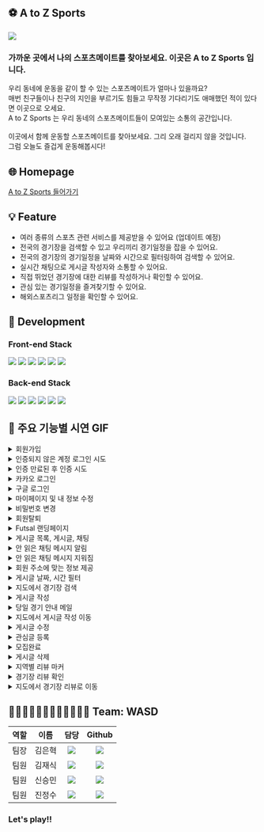 ## ⚽️ A to Z Sports

![](https://user-images.githubusercontent.com/59719552/141668079-8754b7d0-78e6-4bea-b629-734328f94e54.gif)

### 가까운 곳에서 나의 스포츠메이트를 찾아보세요. 이곳은 A to Z Sports 입니다.<p>
우리 동네에 운동을 같이 할 수 있는 스포츠메이트가 얼마나 있을까요?<br>
매번 친구들이나 친구의 지인을 부르기도 힘들고 무작정 기다리기도 애매했던 적이 있다면 이곳으로 오세요.<br>
A to Z Sports 는 우리 동네의 스포츠메이트들이 모여있는 소통의 공간입니다.<br>  
이곳에서 함께 운동할 스포츠메이트를 찾아보세요. 그리 오래 걸리지 않을 것입니다.<br>
그럼 오늘도 즐겁게 운동해봅시다!<br/>



## 🌐 Homepage

[A to Z Sports 들어가기](https://atozsports.link/)
 
## 💡 Feature

- 여러 종류의 스포츠 관련 서비스를 제공받을 수 있어요 (업데이트 예정)
- 전국의 경기장을 검색할 수 있고 우리끼리 경기일정을 잡을 수 있어요. 
- 전국의 경기장의 경기일정을 날짜와 시간으로 필터링하여 검색할 수 있어요.
- 실시간 채팅으로 게시글 작성자와 소통할 수 있어요.
- 직접 뛰었던 경기장에 대한 리뷰를 작성하거나 확인할 수 있어요.
- 관심 있는 경기일정을 즐겨찾기할 수 있어요.
- 해외스포츠리그 일정을 확인할 수 있어요.
  
## 🧰 Development

### Front-end Stack

<img src="https://img.shields.io/badge/html-E34F26?style=for-the-badge&logo=html5&logoColor=white"> <img src="https://img.shields.io/badge/css-1572B6?style=for-the-badge&logo=css3&logoColor=white">
<img src="https://img.shields.io/badge/javascript-F7DF1E?style=for-the-badge&logo=javascript&logoColor=black">
<img src="https://img.shields.io/badge/react-61DAFB?style=for-the-badge&logo=react&logoColor=black">
<img src="https://img.shields.io/badge/redux-%23593d88.svg?style=for-the-badge&logo=redux&logoColor=white">
<img src="https://img.shields.io/badge/React_Router-CA4245?style=for-the-badge&logo=react-router&logoColor=white">

### Back-end Stack

<img src="https://img.shields.io/badge/node.js-228B22?style=for-the-badge&logo=node.js&logoColor=white"> <img src="https://img.shields.io/badge/express-006400?style=for-the-badge&logo=express&logoColor=white">
<img src="https://img.shields.io/badge/json%20web%20tokens-8A2BE2?style=for-the-badge&logo=json%20web%20tokens&logoColor=white">
<img src="https://img.shields.io/badge/Sequelize-52B0E7?style=for-the-badge&logo=Sequelize&logoColor=white">
<img src="https://img.shields.io/badge/mysql-%2300f.svg?style=for-the-badge&logo=mysql&logoColor=white">
<img src="https://img.shields.io/badge/AWS-%23FF9900.svg?style=for-the-badge&logo=amazon-aws&logoColor=white">

## 📱 주요 기능별 시연 GIF

  <details>
  <summary> 회원가입 </summary>
    <img width="700" src="https://user-images.githubusercontent.com/59719552/141667954-3c02d075-2ca2-4505-985d-deeedfaae69f.gif"/>
  </details>
  
  <details>
  <summary> 인증되지 않은 계정 로그인 시도 </summary>
    <img width="700" src="https://user-images.githubusercontent.com/59719552/141667978-6eb9bdd5-bfd9-4c49-ba78-a5e7905cae9e.gif"/>
  </details>
  
  <details>
  <summary> 인증 만료된 후 인증 시도 </summary>
    <img width="700" src="https://user-images.githubusercontent.com/59719552/141667993-11d8c483-2ae8-4b0f-9891-627a55f2252d.gif"/>
  </details>
  
  <details>
  <summary> 카카오 로그인 </summary>
    <img width="700" src="https://user-images.githubusercontent.com/59719552/141668005-7898fb2f-90d9-43c0-bd61-16d9d28abe65.gif"/>
  </details>
  
  <details>
  <summary> 구글 로그인 </summary>
    <img width="700" src="https://user-images.githubusercontent.com/59719552/141668018-152e191a-21bc-4e39-adee-13ea777e90fa.gif"/>
  </details>
  
  <details>
  <summary> 마이페이지 및 내 정보 수정 </summary>
    <img width="700" src="https://user-images.githubusercontent.com/59719552/141668042-1f2a954a-7424-4105-b9a4-46c4060dd867.gif"/>
  </details>
 
  <details>
  <summary> 비밀번호 변경 </summary>
    <img width="700" src="https://user-images.githubusercontent.com/59719552/141668064-54fbc1d7-278d-4493-9d5a-3837bbc02cd7.gif"/>
  </details>
  
  <details>
  <summary> 회원탈퇴 </summary>
    <img width="700" src="https://user-images.githubusercontent.com/59719552/141668068-34851524-afc8-4267-a209-840496385478.gif"/>
  </details>
 
  <details>
  <summary> Futsal 랜딩페이지 </summary>
    <img width="700" src="https://user-images.githubusercontent.com/59719552/141668079-8754b7d0-78e6-4bea-b629-734328f94e54.gif"/>
  </details>
  
  <details>
  <summary> 게시글 목록, 게시글, 채팅 </summary>
    <img width="700" src="https://user-images.githubusercontent.com/59719552/141668097-b5e2283b-f6d7-4458-97e2-433b655f17e6.gif"/>
  </details>
 
  <details>
  <summary> 안 읽은 채팅 메시지 알림 </summary>
    <img width="700" src="https://user-images.githubusercontent.com/59719552/141668120-77e3dfab-afa7-469d-a929-b77e509c0100.gif"/>
  </details>
 
  <details>
  <summary> 안 읽은 채팅 메시지 지워짐 </summary>
    <img width="700" src="https://user-images.githubusercontent.com/59719552/141668152-e6a48dd7-f2f7-4eee-985c-a8b773e112f0.gif"/>
  </details>
 
  <details>
  <summary> 회원 주소에 맞는 정보 제공 </summary>
    <img width="700" src="https://user-images.githubusercontent.com/59719552/141668174-b023df92-2196-476f-8c51-a956134c195c.gif"/>
  </details>
 
  <details>
  <summary> 게시글 날짜, 시간 필터 </summary>
    <img width="700" src="https://user-images.githubusercontent.com/59719552/141668214-6474a87e-07a8-4429-b880-102a2e542097.gif"/>
  </details>
  
  <details>
  <summary> 지도에서 경기장 검색 </summary>
    <img width="700" src="https://user-images.githubusercontent.com/59719552/141668246-3a88e494-295e-4cd7-9025-76387e985c7c.gif"/>
  </details>
 
  <details>
  <summary> 게시글 작성 </summary>
    <img width="700" src="https://user-images.githubusercontent.com/59719552/141668275-e4b99d9e-8898-4cd6-891d-08f887b7604d.gif"/>
  </details>

  <details>
  <summary> 당일 경기 안내 메일 </summary>
    <img width="700" src="https://user-images.githubusercontent.com/59719552/141668301-c3d61cd7-44d1-4767-bfd8-ea04a585643a.gif"/>
  </details>

  <details>
  <summary> 지도에서 게시글 작성 이동 </summary>
    <img width="700" src="https://user-images.githubusercontent.com/59719552/141668313-568c99ac-0749-4592-9661-04925b6b43ef.gif"/>
  </details>

  <details>
  <summary> 게시글 수정 </summary>
    <img width="700" src="https://user-images.githubusercontent.com/59719552/141668328-ff56115d-39b8-4468-9fb3-4e1f4fc754f1.gif"/>
  </details>

  <details>
  <summary> 관심글 등록 </summary>
    <img width="700" src="https://user-images.githubusercontent.com/59719552/141668344-5044315a-1d44-48eb-8698-c241feeba6c2.gif"/>
  </details>

  <details>
  <summary> 모집완료 </summary>
    <img width="700" src="https://user-images.githubusercontent.com/59719552/141668367-74626fcc-5f46-43a5-806f-03d298282134.gif"/>
  </details>
 
  <details>
  <summary> 게시글 삭제 </summary>
    <img width="700" src="https://user-images.githubusercontent.com/59719552/141668378-023340c5-ecea-48d2-a17e-b599c591b677.gif"/>
  </details>
 
  <details>
  <summary> 지역별 리뷰 마커 </summary>
    <img width="700" src="https://user-images.githubusercontent.com/59719552/141668415-e76d377c-0807-4c38-9ed3-cefe1597a75f.gif"/>
  </details>
 
  <details>
  <summary> 경기장 리뷰 확인 </summary>
    <img width="700" src="https://user-images.githubusercontent.com/59719552/141668392-3f3cd0aa-f31a-4c97-ab26-3c29a06be81d.gif"/>
  </details>

  <details>
  <summary> 지도에서 경기장 리뷰로 이동 </summary>
    <img width="700" src="https://user-images.githubusercontent.com/59719552/141668404-46c00d47-befc-4e1a-9439-37051d81b8a4.gif"/>
  </details>

## 🧑🏻‍💻🧑🏻‍💻🧑🏻‍💻🧑🏻‍💻  Team: WASD

역할|이름|담당|Github
:---:|:---:|:---:|:---:
팀장|김은혁|<img src="https://img.shields.io/badge/BackEnd-Green"/></a>|<a href="https://github.com/steel-hyuk" target="_blank"><img src="https://img.shields.io/badge/steel-hyuk-grey?style=flat-square&logo=Github&logoColor=white"/></a>
팀원|김재식|<img src="https://img.shields.io/badge/BackEnd-Green"/></a>|<a href="https://github.com/jsjsjskjs" target="_blank"><img src="https://img.shields.io/badge/jsjsjskjs-grey?style=flat-square&logo=Github&logoColor=white"/></a>
팀원|신승민|<img src="https://img.shields.io/badge/FrontEnd-blue"/></a>|<a href="https://github.com/shinseungmin-kor" target="_blank"><img src="https://img.shields.io/badge/shinseungmin-kor-grey?style=flat-square&logo=Github&logoColor=white"/></a>
팀원|진정수|<img src="https://img.shields.io/badge/FrontEnd-blue"/></a>|<a href="https://github.com/youhavetosleep" target="_blank"><img src="https://img.shields.io/badge/youhavetosleep-grey?style=flat-square&logo=Github&logoColor=white"/></a>
### Let's play!!
